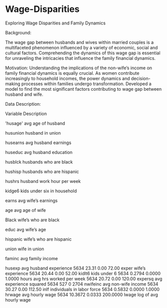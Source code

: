 # Wage-Disparities
Exploring Wage Disparities and Family Dynamics

Background:

The wage gap between husbands and wives within married couples is a multifaceted phenomenon influenced by a variety of economic, social and cultural factors. Comprehending the dynamics of this wage gap is essential for unraveling the intricacies that influence the family financial dynamics.

Motivation:
Understanding the implications of the non-wife’s income on family financial dynamics is equally crucial. As women contribute increasingly to household incomes, the power dynamics and decision-making processes within families undergo transformation. Developed a model to find the most significant factors contributing to wage gap between husband and wife.

Data Description:

Variable      Description

'husage'      avg age of husband

husunion      husband in union

husearns      avg husband earnings

huseduc        avg husband education

husblck        husbands who are black

hushisp        husbands who are hispanic

hushrs         husband work hour per week

kidge6         kids under six in household

earns          avg wife’s earnings

age            avg age of wife

Black          wife’s who are black

educ           avg wife’s age

hispanic      wife’s who are hispanic

union          wife in union

faminc          avg family income

husexp 				avg husband experience
5634
23.31
0.00
72.00
exper
wife’s experience
5634
20.44
0.00
52.00
kidlt6
kids under 6
5634
0.2794
0.0000
1.0000
hours
avg hrs worked per week
5634
20.72
0.00
120.00
expersq
avg experience squared
5634
527
0
2704
nwifeinc
avg non-wife income
5634
30.27
0.00
112.50
inlf
individuals in labor force
5634
0.5832
0.0000
1.0000
hrwage
avg hourly wage
5634
10.3672
0.0333
200.0000
lwage
log of avg hourly wage
